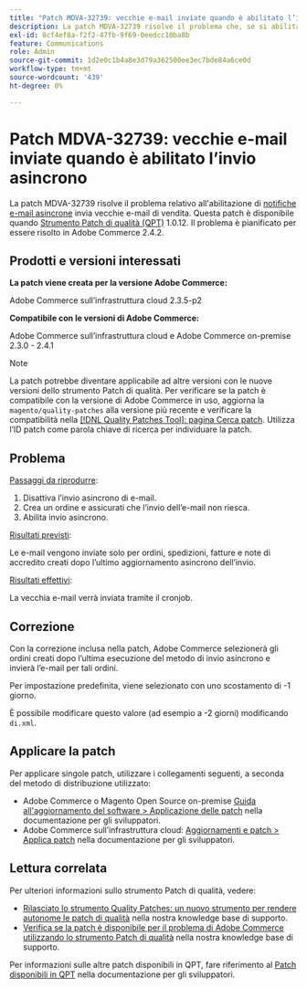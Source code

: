 ```yaml
---
title: "Patch MDVA-32739: vecchie e-mail inviate quando è abilitato l’invio asincrono"
description: La patch MDVA-32739 risolve il problema che, se si abilita [asynchronous email notifications](https://devdocs.magento.com/guides/v2.4/performance-best-practices/configuration.html#asynchronous-email-notifications), vengono inviate e-mail di vendita precedenti. Questa patch è disponibile quando è installato [Quality Patches Tool (QPT)](/help/announcements/adobe-commerce-announcements/magento-quality-patches-released-new-tool-to-self-serve-quality-patches.md) 1.0.12. Il problema è pianificato per essere risolto in Adobe Commerce 2.4.2.
exl-id: 8cf4ef8a-f2f2-47fb-9f69-0eedcc10ba8b
feature: Communications
role: Admin
source-git-commit: 1d2e0c1b4a8e3d79a362500ee3ec7bde84a6ce0d
workflow-type: tm+mt
source-wordcount: '439'
ht-degree: 0%

---
```


# Patch MDVA-32739: vecchie e-mail inviate quando è abilitato l’invio asincrono

La patch MDVA-32739 risolve il problema relativo all&#39;abilitazione di [notifiche e-mail asincrone](https://devdocs.magento.com/guides/v2.4/performance-best-practices/configuration.html#asynchronous-email-notifications) invia vecchie e-mail di vendita. Questa patch è disponibile quando [Strumento Patch di qualità (QPT)](/help/announcements/adobe-commerce-announcements/magento-quality-patches-released-new-tool-to-self-serve-quality-patches.md) 1.0.12. Il problema è pianificato per essere risolto in Adobe Commerce 2.4.2.

## Prodotti e versioni interessati

**La patch viene creata per la versione Adobe Commerce:**

Adobe Commerce sull’infrastruttura cloud 2.3.5-p2

**Compatibile con le versioni di Adobe Commerce:**

Adobe Commerce sull’infrastruttura cloud e Adobe Commerce on-premise 2.3.0 - 2.4.1

>[!NOTE]
>
>La patch potrebbe diventare applicabile ad altre versioni con le nuove versioni dello strumento Patch di qualità. Per verificare se la patch è compatibile con la versione di Adobe Commerce in uso, aggiorna la `magento/quality-patches` alla versione più recente e verificare la compatibilità nella [[!DNL Quality Patches Tool]: pagina Cerca patch](https://devdocs.magento.com/quality-patches/tool.html#patch-grid). Utilizza l’ID patch come parola chiave di ricerca per individuare la patch.

## Problema

<u>Passaggi da riprodurre</u>:

1. Disattiva l’invio asincrono di e-mail.
1. Crea un ordine e assicurati che l’invio dell’e-mail non riesca.
1. Abilita invio asincrono.

<u>Risultati previsti</u>:

Le e-mail vengono inviate solo per ordini, spedizioni, fatture e note di accredito creati dopo l’ultimo aggiornamento asincrono dell’invio.

<u>Risultati effettivi</u>:

La vecchia e-mail verrà inviata tramite il cronjob.

## Correzione

Con la correzione inclusa nella patch, Adobe Commerce selezionerà gli ordini creati dopo l’ultima esecuzione del metodo di invio asincrono e invierà l’e-mail per tali ordini.

Per impostazione predefinita, viene selezionato con uno scostamento di -1 giorno.

È possibile modificare questo valore (ad esempio a -2 giorni) modificando `di.xml`.

## Applicare la patch

Per applicare singole patch, utilizzare i collegamenti seguenti, a seconda del metodo di distribuzione utilizzato:

* Adobe Commerce o Magento Open Source on-premise [Guida all&#39;aggiornamento del software > Applicazione delle patch](https://devdocs.magento.com/guides/v2.4/comp-mgr/patching/mqp.html) nella documentazione per gli sviluppatori.
* Adobe Commerce sull’infrastruttura cloud: [Aggiornamenti e patch > Applica patch](https://devdocs.magento.com/cloud/project/project-patch.html) nella documentazione per gli sviluppatori.

## Lettura correlata

Per ulteriori informazioni sullo strumento Patch di qualità, vedere:

* [Rilasciato lo strumento Quality Patches: un nuovo strumento per rendere autonome le patch di qualità](/help/announcements/adobe-commerce-announcements/magento-quality-patches-released-new-tool-to-self-serve-quality-patches.md) nella nostra knowledge base di supporto.
* [Verifica se la patch è disponibile per il problema di Adobe Commerce utilizzando lo strumento Patch di qualità](/help/support-tools/patches-available-in-qpt-tool/check-patch-for-magento-issue-with-magento-quality-patches.md) nella nostra knowledge base di supporto.

Per informazioni sulle altre patch disponibili in QPT, fare riferimento al [Patch disponibili in QPT](https://devdocs.magento.com/quality-patches/tool.html#patch-grid) nella documentazione per gli sviluppatori.
